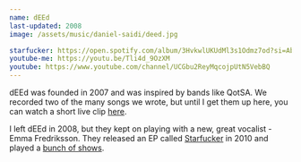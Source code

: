 ```yaml
---
name: dEEd
last-updated: 2008
image: /assets/music/daniel-saidi/deed.jpg

starfucker: https://open.spotify.com/album/3HvkwlUKUdMl3s1Odmz7od?si=AbzVfvt5SwiAtg36eIZLKw
youtube-me: https://youtu.be/Tli4d_9OzXM
youtube: https://www.youtube.com/channel/UCGbu2ReyMqcojpUtN5VebBQ
---
```


dEEd was founded in 2007 and was inspired by bands like QotSA. We recorded two of the many songs we wrote, but until I get them up here, you can watch a short live clip [here]({{youtube-me}}).

I left dEEd in 2008, but they kept on playing with a new, great vocalist - Emma Fredriksson. They released an EP called [Starfucker]({{starfucker}}) in 2010 and played a [bunch of shows]({{youtube}}).